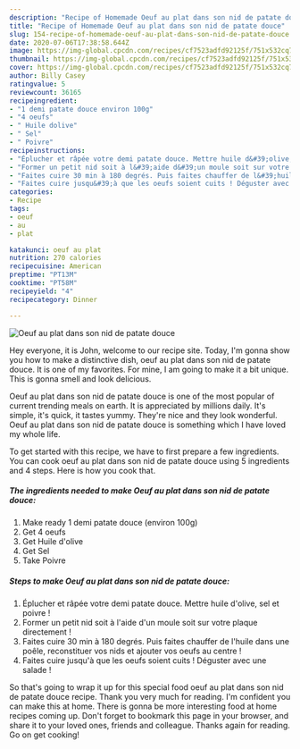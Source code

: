 ```yaml
---
description: "Recipe of Homemade Oeuf au plat dans son nid de patate douce"
title: "Recipe of Homemade Oeuf au plat dans son nid de patate douce"
slug: 154-recipe-of-homemade-oeuf-au-plat-dans-son-nid-de-patate-douce
date: 2020-07-06T17:38:58.644Z
image: https://img-global.cpcdn.com/recipes/cf7523adfd92125f/751x532cq70/oeuf-au-plat-dans-son-nid-de-patate-douce-photo-principale-de-la-recette.jpg
thumbnail: https://img-global.cpcdn.com/recipes/cf7523adfd92125f/751x532cq70/oeuf-au-plat-dans-son-nid-de-patate-douce-photo-principale-de-la-recette.jpg
cover: https://img-global.cpcdn.com/recipes/cf7523adfd92125f/751x532cq70/oeuf-au-plat-dans-son-nid-de-patate-douce-photo-principale-de-la-recette.jpg
author: Billy Casey
ratingvalue: 5
reviewcount: 36165
recipeingredient:
- "1 demi patate douce environ 100g"
- "4 oeufs"
- " Huile dolive"
- " Sel"
- " Poivre"
recipeinstructions:
- "Éplucher et râpée votre demi patate douce. Mettre huile d&#39;olive, sel et poivre !"
- "Former un petit nid soit à l&#39;aide d&#39;un moule soit sur votre plaque directement !"
- "Faites cuire 30 min à 180 degrés. Puis faites chauffer de l&#39;huile dans une poêle, reconstituer vos nids et ajouter vos oeufs au centre !"
- "Faites cuire jusqu&#39;à que les oeufs soient cuits ! Déguster avec une salade !"
categories:
- Recipe
tags:
- oeuf
- au
- plat

katakunci: oeuf au plat 
nutrition: 270 calories
recipecuisine: American
preptime: "PT13M"
cooktime: "PT58M"
recipeyield: "4"
recipecategory: Dinner

---
```



![Oeuf au plat dans son nid de patate douce](https://img-global.cpcdn.com/recipes/cf7523adfd92125f/751x532cq70/oeuf-au-plat-dans-son-nid-de-patate-douce-photo-principale-de-la-recette.jpg)

Hey everyone, it is John, welcome to our recipe site. Today, I'm gonna show you how to make a distinctive dish, oeuf au plat dans son nid de patate douce. It is one of my favorites. For mine, I am going to make it a bit unique. This is gonna smell and look delicious.

Oeuf au plat dans son nid de patate douce is one of the most popular of current trending meals on earth. It is appreciated by millions daily. It's simple, it's quick, it tastes yummy. They're nice and they look wonderful. Oeuf au plat dans son nid de patate douce is something which I have loved my whole life.




To get started with this recipe, we have to first prepare a few ingredients. You can cook oeuf au plat dans son nid de patate douce using 5 ingredients and 4 steps. Here is how you cook that.

<!--inarticleads1-->

##### The ingredients needed to make Oeuf au plat dans son nid de patate douce:

1. Make ready 1 demi patate douce (environ 100g)
1. Get 4 oeufs
1. Get  Huile d&#39;olive
1. Get  Sel
1. Take  Poivre




<!--inarticleads2-->

##### Steps to make Oeuf au plat dans son nid de patate douce:

1. Éplucher et râpée votre demi patate douce. Mettre huile d&#39;olive, sel et poivre !
1. Former un petit nid soit à l&#39;aide d&#39;un moule soit sur votre plaque directement !
1. Faites cuire 30 min à 180 degrés. Puis faites chauffer de l&#39;huile dans une poêle, reconstituer vos nids et ajouter vos oeufs au centre !
1. Faites cuire jusqu&#39;à que les oeufs soient cuits ! Déguster avec une salade !




So that's going to wrap it up for this special food oeuf au plat dans son nid de patate douce recipe. Thank you very much for reading. I'm confident you can make this at home. There is gonna be more interesting food at home recipes coming up. Don't forget to bookmark this page in your browser, and share it to your loved ones, friends and colleague. Thanks again for reading. Go on get cooking!
